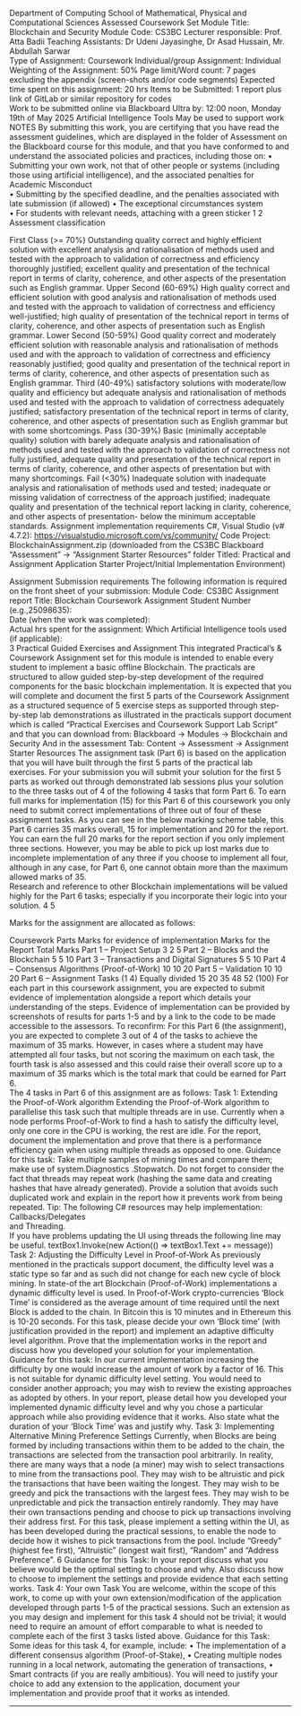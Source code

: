 Department of Computing 
School of Mathematical, Physical and Computational Sciences 
Assessed Coursework Set 
Module Title: Blockchain and Security 
Module Code: CS3BC 
Lecturer responsible: Prof. Atta Badii 
Teaching Assistants: Dr Udeni Jayasinghe, Dr Asad Hussain, Mr. Abdullah Sarwar  
Type of Assignment: Coursework 
Individual/group Assignment: 
Individual Weighting of the 
Assignment: 50% 
Page limit/Word count: 7 pages excluding the appendix (screen-shots and/or code 
segments) 
Expected time spent on this assignment: 20 hrs 
Items to be Submitted: 1 report plus link of GitLab or similar repository for codes  
Work to be submitted online via Blackboard Ultra by: 12:00 noon, Monday 19th of May 
2025 
Artificial Intelligence Tools May be used to support work  
NOTES 
By submitting this work, you are certifying that you have read the assessment guidelines, 
which are displayed in the folder of Assessment on the Blackboard course for this module, 
and that you have conformed to and understand the associated policies and practices, 
including those on: 
• Submitting your own work, not that of other people or systems (including those using 
artificial intelligence), and the associated penalties for Academic Misconduct  
• Submitting by the specified deadline, and the penalties associated with late 
submission (if allowed) 
• The exceptional circumstances system  
• For students with relevant needs, attaching with a green sticker
 1 
2  
Assessment classification 
 
First Class (>= 70%) 
Outstanding quality correct and highly efficient solution with excellent analysis and 
rationalisation of methods used and tested with the approach to validation of 
correctness and efficiency thoroughly justified; excellent quality and presentation 
of the technical report in terms of clarity, coherence, and other aspects of the 
presentation such as English grammar. 
Upper Second (60-69%) 
High quality correct and efficient solution with good analysis and rationalisation of 
methods used and tested with the approach to validation of correctness and 
efficiency well-justified; high quality of presentation of the technical report in terms 
of clarity, coherence, and other aspects of presentation such as English grammar. 
Lower Second (50-59%) 
Good quality correct and moderately efficient solution with reasonable analysis 
and rationalisation of methods used and with the approach to validation of 
correctness and efficiency reasonably justified; good quality and presentation of 
the technical report in terms of clarity, coherence, and other aspects of 
presentation such as 
English grammar. 
Third (40-49%) 
satisfactory solutions with moderate/low quality and efficiency but adequate 
analysis and rationalisation of methods used and tested with the approach to 
validation of correctness adequately justified; satisfactory presentation of the 
technical report in terms of clarity, coherence, and other aspects of presentation 
such as English grammar but with some shortcomings. 
Pass (30-39%) 
Basic (minimally acceptable quality) solution with barely adequate analysis and 
rationalisation of methods used and tested with the approach to validation of 
correctness not fully justified, adequate quality and presentation of the technical 
report in terms of clarity, coherence, and other aspects of presentation but with 
many shortcomings. 
Fail (<30%) 
Inadequate solution with inadequate analysis and rationalisation of methods used 
and tested; inadequate or missing validation of correctness of the approach 
justified; inadequate quality and presentation of the technical report lacking in 
clarity, coherence, and other aspects of presentation- below the minimum 
acceptable standards. 
Assignment implementation requirements 
C#, Visual Studio (v# 4.7.2): https://visualstudio.microsoft.com/vs/community/ 
Code Project: BlockchainAssignment.zip (downloaded from the CS3BC 
Blackboard “Assessment” → “Assignment Starter Resources” folder Titled: 
Practical and Assignment Application Starter Project/Initial Implementation 
Environment) 
 
Assignment Submission requirements 
The following information is required on the front sheet of your submission: 
Module Code: CS3BC 
Assignment report Title: Blockchain Coursework Assignment 
Student Number (e.g.,25098635):  
Date (when the work was completed):  
Actual hrs spent for the assignment: 
Which Artificial Intelligence tools used (if applicable):  
3 
Practical Guided Exercises and Assignment 
This integrated Practical’s & Coursework Assignment set for this module is 
intended to enable every student to implement a basic offline Blockchain. The 
practicals are structured to allow guided step-by-step development of the required 
components for the basic blockchain implementation. 
It is expected that you will complete and document the first 5 parts of the 
Coursework Assignment as a structured sequence of 5 exercise steps as supported 
through step-by-step lab demonstrations as illustrated in the practicals support 
document which is called “Practical Exercises and Coursework Support Lab Script” 
and that you can download from: 
Blackboard → Modules → Blockchain and Security 
And in the assessment Tab: 
Content → Assessment → Assignment Starter Resources 
The assignment task (Part 6) is based on the application that you will have built 
through the first 5 parts of the practical lab exercises. For your submission you will 
submit your solution for the first 5 parts as worked out through demonstrated lab 
sessions plus your solution to the three tasks out of 4 of the following 4 tasks that 
form Part 6. 
To earn full marks for implementation (15) for this Part 6 of this coursework you 
only need to submit correct implementations of three out of four of these 
assignment tasks. As you can see in the below marking scheme table, this Part 6 
carries 35 marks overall, 15 for implementation and 20 for the report. You can 
earn the full 20 marks for the report section if you only implement three 
sections. However, you may be able to pick up lost marks due to incomplete 
implementation of any three if you choose to implement all four, although in any 
case, for Part 6, one cannot obtain more than the maximum allowed marks of 
35.  
Research and reference to other Blockchain implementations will be valued 
highly for the Part 6 tasks; especially if you incorporate their logic into your 
solution. 
4 
5  
 
 
Marks for the assignment are allocated as follows: 
 
Coursework Parts Marks for 
evidence of 
implementation 
Marks for 
the Report 
Total 
Marks 
Part 1 – Project Setup 3 2 5 
Part 2 – Blocks and the 
Blockchain 
5 5 10 
Part 3 – Transactions and 
Digital Signatures 
5 5 10 
Part 4 – Consensus Algorithms 
(Proof-of-Work) 
10 10 20 
Part 5 – Validation 10 10 20 
 Part 6 – Assignment Tasks (1
4) 
Equally divided 
15 20 35 
 48 52 (100) 
For each part in this coursework assignment, you are expected to submit evidence 
of implementation alongside a report which details your understanding of the 
steps.   Evidence of implementation can be provided by screenshots of results for 
parts 1-5 and by a link to the code to be made accessible to the assessors. 
To reconfirm: For this Part 6 (the assignment), you are expected to complete 3 out 
of 4 of the tasks to achieve the maximum of 35 marks. However, in cases where a 
student may have attempted all four tasks, but not scoring the maximum on each 
task, the fourth task is also assessed and this could raise their overall score up to 
a maximum of 35 marks which is the total mark that could be earned for Part 6.    
The 4 tasks in Part 6 of this assignment are as follows: 
Task 1: Extending the Proof-of-Work algorithm 
Extending the Proof-of-Work algorithm to parallelise this task such that multiple 
threads are in use. Currently when a node performs Proof-of-Work to find a hash 
to satisfy the difficulty level, only one core in the CPU is working, the rest are idle. 
For the report, document the implementation and prove that there is a performance 
efficiency gain when using multiple threads as opposed to one. 
Guidance for this task: 
Take multiple samples of mining times and compare them; make use of 
system.Diagnostics .Stopwatch. Do not forget to consider the fact that threads may 
repeat work (hashing the same data and creating hashes that have already 
generated). Provide a solution that avoids such duplicated work and explain in the 
report how it prevents work from being repeated. 
Tip: The following C# resources may help implementation: Callbacks/Delegates   
and Threading.  
If you have problems updating the UI using threads the following line may be 
useful. 
textBox1.Invoke(new Action(() => textBox1.Text += message)) 
Task 2: Adjusting the Difficulty Level in Proof-of-Work 
As previously mentioned in the practicals support document, the difficulty level was 
a static type so far and as such did not change for each new cycle of block mining. 
In state-of the art Blockchain (Proof-of-Work) implementations a dynamic 
difficulty level is used. In Proof-of-Work crypto-currencies ‘Block Time’ is 
considered as the average amount of time required until the next Block is added to 
the chain. In Bitcoin this is 10 minutes and in Ethereum this is 10-20 seconds. 
For this task, please decide your own ‘Block time’ (with justification provided in the 
report) and implement an adaptive difficulty level algorithm. Prove that the 
implementation works in the report and discuss how you developed your solution 
for your implementation. 
Guidance for this task: 
In our current implementation increasing the difficulty by one would increase the 
amount of work by a factor of 16. This is not suitable for dynamic difficulty level 
setting. You would need to consider another approach; you may wish to review the 
existing approaches as adopted by others. 
In your report, please detail how you developed your implemented dynamic difficulty 
level and why you chose a particular approach while also providing evidence that it 
works. Also state what the duration of your ‘Block Time’ was and justify why. 
Task 3: Implementing Alternative Mining Preference Settings 
Currently, when Blocks are being formed by including transactions within them to 
be added to the chain, the transactions are selected from the transaction pool 
arbitrarily. In reality, there are many ways that a node (a miner) may wish to select 
transactions to mine from the transactions pool. They may wish to be altruistic and 
pick the transactions that have been waiting the longest. They may wish to be 
greedy and pick the transactions with the largest fees. They may wish to be 
unpredictable and pick the transaction entirely randomly. They may have their own 
transactions pending and choose to pick up transactions involving their address 
first. For this task, please implement a setting within the UI, as has been developed 
during the practical sessions, to enable the node to decide how it wishes to pick 
transactions from the pool. Include “Greedy” (highest fee first), “Altruistic” (longest 
wait first), “Random” and “Address Preference”. 
6 
Guidance for this Task: 
In your report discuss what you believe would be the optimal setting to choose and 
why. Also discuss how to choose to implement the settings and provide evidence 
that each setting works. 
Task 4: Your own Task 
You are welcome, within the scope of this work, to come up with your own 
extension/modification of the application developed through parts 1-5 of the 
practical sessions.  Such an extension as you may design and implement for this 
task 4 should not be trivial; it would need to require an amount of effort comparable 
to what is needed to complete each of the first 3 tasks listed above. 
Guidance for this Task: 
Some ideas for this task 4, for example, include: 
• The implementation of a different consensus algorithm (Proof-of-Stake), 
• Creating multiple nodes running in a local network, automating the 
generation of transactions, 
• Smart contracts (if you are really ambitious). 
You will need to justify your choice to add any extension to the application, 
document your implementation and provide proof that it works as intended. 
****************************************